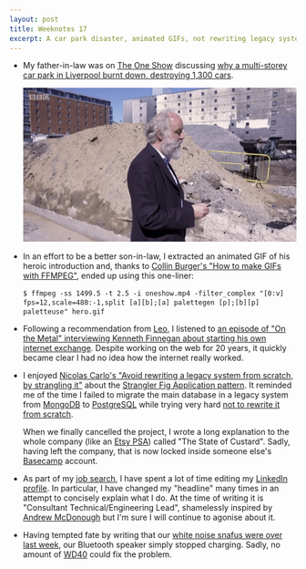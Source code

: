 ```yaml
---
layout: post
title: Weeknotes 17
excerpt: A car park disaster, animated GIFs, not rewriting legacy systems and how the internet really works.
---
```

*   My father-in-law was on [The One Show](https://www.bbc.co.uk/programmes/m000fk4f) discussing [why a multi-storey car park in Liverpool burnt down, destroying 1,300 cars](https://www.newcivilengineer.com/archive/liverpool-car-park-fire-a-perfect-storm-02-02-2018/).

    <p class="center"><a href="https://www.bbc.co.uk/programmes/m000fk4f"><img src="/i/hero.gif" width="480" height="270" alt></a></p>

*   In an effort to be a better son-in-law, I extracted an animated GIF of his heroic introduction and, thanks to [Collin Burger's "How to make GIFs with FFMPEG"](https://engineering.giphy.com/how-to-make-gifs-with-ffmpeg/), ended up using this one-liner:

    ```console
    $ ffmpeg -ss 1499.5 -t 2.5 -i oneshow.mp4 -filter_complex "[0:v] fps=12,scale=480:-1,split [a][b];[a] palettegen [p];[b][p] paletteuse" hero.gif
    ```

*   Following a recommendation from [Leo](https://twitter.com/leocassarani), I listened to [an episode of "On the Metal" interviewing Kenneth Finnegan about starting his own internet exchange](https://oxide.computer/blog/on-the-metal-6-kenneth-finnegan/). Despite working on the web for 20 years, it quickly became clear I had no idea how the internet really worked.

*   I enjoyed [Nicolas Carlo's "Avoid rewriting a legacy system from scratch, by strangling it"](https://understandlegacycode.com/blog/avoid-rewriting-a-legacy-system-from-scratch-by-strangling-it/) about the [Strangler Fig Application pattern](https://martinfowler.com/bliki/StranglerFigApplication.html). It reminded me of the time I failed to migrate the main database in a legacy system from [MongoDB](https://www.mongodb.com) to [PostgreSQL](https://www.postgresql.org) while trying very hard [not to rewrite it from scratch](https://www.joelonsoftware.com/2000/04/06/things-you-should-never-do-part-i/).

    When we finally cancelled the project, I wrote a long explanation to the whole company (like an [Etsy PSA](https://qz.com/504661/why-etsy-engineers-send-company-wide-emails-confessing-mistakes-they-made/)) called "The State of Custard". Sadly, having left the company, that is now locked inside someone else's [Basecamp](https://basecamp.com) account.

*   As part of my [job search](/2020/02/10/weeknotes-15/), I have spent a lot of time editing my [LinkedIn profile](https://www.linkedin.com/in/paulmucur/). In particular, I have changed my "headline" many times in an attempt to concisely explain what I do. At the time of writing it is "Consultant Technical/Engineering Lead", shamelessly inspired by [Andrew McDonough](https://www.linkedin.com/in/andrewmcdonough/) but I'm sure I will continue to agonise about it.

*   Having tempted fate by writing that our [white noise snafus were over last week](/2020/02/16/weeknotes-16/), our Bluetooth speaker simply stopped charging. Sadly, no amount of [WD40](/2020/01/26/weeknotes-13/) could fix the problem.
